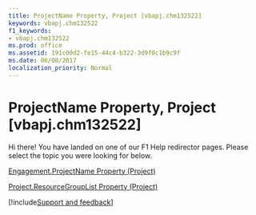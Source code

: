 ```yaml
---
title: ProjectName Property, Project [vbapj.chm132522]
keywords: vbapj.chm132522
f1_keywords:
- vbapj.chm132522
ms.prod: office
ms.assetid: 191c00d2-fe15-44c4-b322-3d9f0c1b9c9f
ms.date: 06/08/2017
localization_priority: Normal
---
```



# ProjectName Property, Project [vbapj.chm132522]

Hi there! You have landed on one of our F1 Help redirector pages. Please select the topic you were looking for below.

[Engagement.ProjectName Property (Project)](https://msdn.microsoft.com/library/b1a82d6e-850d-e519-1d17-1699b1ecb56f%28Office.15%29.aspx)

[Project.ResourceGroupList Property (Project)](https://msdn.microsoft.com/library/a64fe8c8-e75f-3cab-e77a-54fc6c1bf0a5%28Office.15%29.aspx)

[!include[Support and feedback](~/includes/feedback-boilerplate.md)]